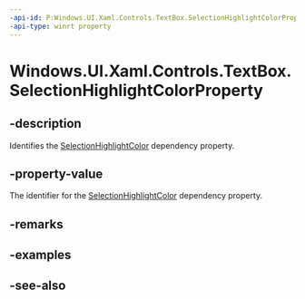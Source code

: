 ```yaml
---
-api-id: P:Windows.UI.Xaml.Controls.TextBox.SelectionHighlightColorProperty
-api-type: winrt property
---
```


<!-- Property syntax
public Windows.UI.Xaml.DependencyProperty SelectionHighlightColorProperty { get; }
-->

# Windows.UI.Xaml.Controls.TextBox.SelectionHighlightColorProperty

## -description
Identifies the [SelectionHighlightColor](textbox_selectionhighlightcolor.md) dependency property.



## -property-value
The identifier for the [SelectionHighlightColor](textbox_selectionhighlightcolor.md) dependency property.

## -remarks

## -examples

## -see-also
